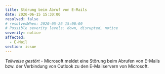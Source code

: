 ```yaml
---
title: Störung beim Abruf von E-Mails
date: 2020-06-15 15:30:00
resolved: false
# resolvedWhen: 2020-05-26 15:00:00
# Possible severity levels: down, disrupted, notice
severity: notice
affected:
  - E-Mail
section: issue
---
```


*Teilweise gestört* - Microsoft meldet eine Störung beim Abrufen von E-Mails bzw. der Verbindung von Outlook zu den E-Mailservern von Microsoft. 
